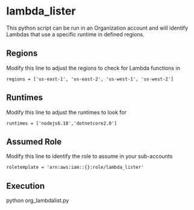 # lambda_lister #

This python script can be run in an Organization account and will identify Lambdas that use a specific runtime in defined regions.

## Regions ## 
Modify this line to adjust the regions to check for Lambda functions in

`regions = ['us-east-1', 'us-east-2', 'us-west-1', 'us-west-2']`

## Runtimes ##
Modify this line to adjust the runtimes to look for

`runtimes = ['nodejs6.10','dotnetcore2.0']`

## Assumed Role ##
Modify this line to identify the role to assume in your sub-accounts

`roletemplate = 'arn:aws:iam::{}:role/lambda_lister'`

## Execution ##
python org_lambdalist.py
